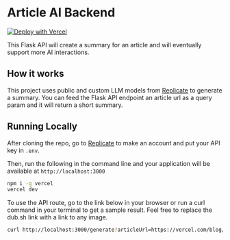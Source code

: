 # Article AI Backend

[![Deploy with Vercel](https://vercel.com/button)](https://vercel.com/new/clone?repository-url=https://github.com/nutlope/alt-text-generator&env=REPLICATE_API_KEY&project-name=alt-tag-generator&repo-name=alt-tag-generator)

This Flask API will create a summary for an article and will eventually support
more AI interactions.

## How it works

This project uses public and custom LLM models from
[Replicate](https://replicate.com/) to generate a summary. You can feed the
Flask API endpoint an article url as a query param and it will return a short
summary.

## Running Locally

After cloning the repo, go to [Replicate](https://replicate.com/) to make an
account and put your API key in `.env`.

Then, run the following in the command line and your application will be
available at `http://localhost:3000`

```bash
npm i -g vercel
vercel dev
```

To use the API route, go to the link below in your browser or run a curl command
in your terminal to get a sample result. Feel free to replace the dub.sh link
with a link to any image.

```bash
curl http://localhost:3000/generate?articleUrl=https://vercel.com/blog/gpt-3-app-next-js-vercel-edge-functions
```
